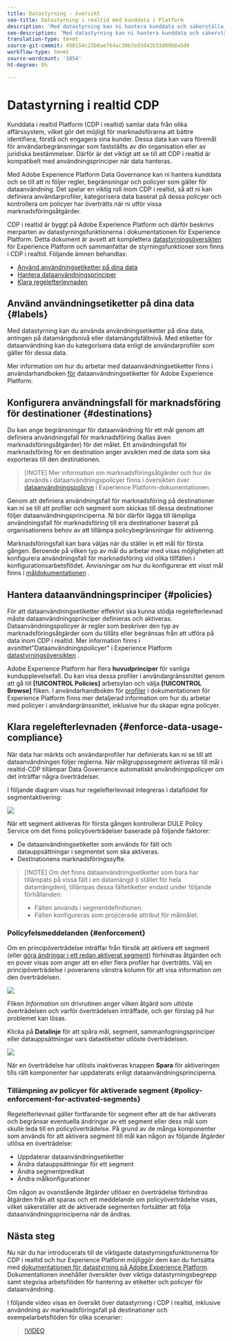 ```yaml
---
title: Datastyrning - översikt
seo-title: Datastyrning i realtid med kunddata i Platform
description: 'Med datastyrning kan ni hantera kunddata och säkerställa att ni följer regler, begränsningar och policyer som gäller för dataanvändning. '
seo-description: 'Med datastyrning kan ni hantera kunddata och säkerställa att ni följer regler, begränsningar och policyer som gäller för dataanvändning. '
translation-type: tm+mt
source-git-commit: 490154c23b0ae764ac30b7e93d42b33d09b8a5d6
workflow-type: tm+mt
source-wordcount: '1054'
ht-degree: 0%

---
```



# Datastyrning i realtid CDP

Kunddata i realtid Platform (CDP i realtid) samlar data från olika affärssystem, vilket gör det möjligt för marknadsförarna att bättre identifiera, förstå och engagera sina kunder. Dessa data kan vara föremål för användarbegränsningar som fastställts av din organisation eller av juridiska bestämmelser. Därför är det viktigt att se till att CDP i realtid är kompatibelt med användningsprinciper när data hanteras.

Med Adobe Experience Platform Data Governance kan ni hantera kunddata och se till att ni följer regler, begränsningar och policyer som gäller för dataanvändning. Det spelar en viktig roll inom CDP i realtid, så att ni kan definiera användarprofiler, kategorisera data baserat på dessa policyer och kontrollera om policyer har överträtts när ni utför vissa marknadsföringsåtgärder.

CDP i realtid är byggt på Adobe Experience Platform och därför beskrivs merparten av datastyrningsfunktionerna i dokumentationen för Experience Platform. Detta dokument är avsett att komplettera [datastyrningsöversikten](../../data-governance/home.md) för Experience Platform och sammanfattar de styrningsfunktioner som finns i CDP i realtid. Följande ämnen behandlas:

* [Använd användningsetiketter på dina data](#labels)
* [Hantera dataanvändningsprinciper](#policies)
* [Klara regelefterlevnaden](#enforce-data-usage-compliance)

## Använd användningsetiketter på dina data {#labels}

Med datastyrning kan du använda användningsetiketter på dina data, antingen på datamängdsnivå eller datamängdsfältnivå. Med etiketter för dataanvändning kan du kategorisera data enligt de användarprofiler som gäller för dessa data.

Mer information om hur du arbetar med dataanvändningsetiketter finns i användarhandboken [för](../../data-governance/labels/overview.md) dataanvändningsetiketter för Adobe Experience Platform.

## Konfigurera användningsfall för marknadsföring för destinationer {#destinations}

Du kan ange begränsningar för dataanvändning för ett mål genom att definiera användningsfall för marknadsföring (kallas även marknadsföringsåtgärder) för det målet. Ett användningsfall för marknadsföring för en destination anger avsikten med de data som ska exporteras till den destinationen.

>[!NOTE] Mer information om marknadsföringsåtgärder och hur de används i dataanvändningspolicyer finns i översikten över [dataanvändningspolicyn](../../data-governance/policies/overview.md) i Experience Platform-dokumentationen.

Genom att definiera användningsfall för marknadsföring på destinationer kan ni se till att profiler och segment som skickas till dessa destinationer följer dataanvändningsprinciperna. Ni bör därför lägga till lämpliga användningsfall för marknadsföring till era destinationer baserat på organisationens behov av att tillämpa policybegränsningar för aktivering.

Marknadsföringsfall kan bara väljas när du ställer in ett mål för första gången. Beroende på vilken typ av mål du arbetar med visas möjligheten att konfigurera användningsfall för marknadsföring vid olika tillfällen i konfigurationsarbetsflödet. Anvisningar om hur du konfigurerar ett visst mål finns i [måldokumentationen](../destinations/destinations-overview.md) .


## Hantera dataanvändningsprinciper {#policies}

För att dataanvändningsetiketter effektivt ska kunna stödja regelefterlevnad måste dataanvändningsprinciper definieras och aktiveras. Dataanvändningspolicyer är regler som beskriver den typ av marknadsföringsåtgärder som du tillåts eller begränsas från att utföra på data inom CDP i realtid. Mer information finns i avsnittet&quot;Dataanvändningspolicyer&quot; i Experience Platform [datastyrningsöversikten](../../data-governance/home.md) .

Adobe Experience Platform har flera **huvudprinciper** för vanliga kundupplevelsefall. Du kan visa dessa profiler i användargränssnittet genom att gå till **[!UICONTROL Policies]** arbetsytan och välja **[!UICONTROL Browse]** fliken. I användarhandboken för [profiler](../../data-governance/policies/user-guide.md) i dokumentationen för Experience Platform finns mer detaljerad information om hur du arbetar med policyer i användargränssnittet, inklusive hur du skapar egna policyer.

## Klara regelefterlevnaden {#enforce-data-usage-compliance}

När data har märkts och användarprofiler har definierats kan ni se till att dataanvändningen följer reglerna. När målgruppssegment aktiveras till mål i realtid-CDP tillämpar Data Governance automatiskt användningspolicyer om det inträffar några överträdelser.

I följande diagram visas hur regelefterlevnad integreras i dataflödet för segmentaktivering:

![](assets/enforcement-flow.png)

När ett segment aktiveras för första gången kontrollerar DULE Policy Service om det finns policyöverträdelser baserade på följande faktorer:

* De dataanvändningsetiketter som används för fält och datauppsättningar i segmentet som ska aktiveras.
* Destinationens marknadsföringssyfte.

>[!NOTE] Om det finns dataanvändningsetiketter som bara har tillämpats på vissa fält i en datamängd (i stället för hela datamängden), tillämpas dessa fältetiketter endast under följande förhållanden:
>* Fälten används i segmentdefinitionen.
>* Fälten konfigureras som projicerade attribut för målmålet.


### Policyfelsmeddelanden {#enforcement}

Om en principöverträdelse inträffar från försök att aktivera ett segment (eller [göra ändringar i ett redan aktiverat segment](#policy-enforcement-for-activated-segments)) förhindras åtgärden och en pover visas som anger att en eller flera profiler har överträtts. Välj en principöverträdelse i poverarens vänstra kolumn för att visa information om den överträdelsen.

![](assets/violation-popover.png)

Fliken *Information* om drivrutinen anger vilken åtgärd som utlöste överträdelsen och varför överträdelsen inträffade, och ger förslag på hur problemet kan lösas.

Klicka på **Datalinje** för att spåra mål, segment, sammanfogningsprinciper eller datauppsättningar vars dataetiketter utlöste överträdelsen.

![](assets/data-lineage.png)

När en överträdelse har utlösts inaktiveras knappen **Spara** för aktiveringen tills rätt komponenter har uppdaterats enligt dataanvändningsprinciperna.

### Tillämpning av policyer för aktiverade segment {#policy-enforcement-for-activated-segments}

Regelefterlevnad gäller fortfarande för segment efter att de har aktiverats och begränsar eventuella ändringar av ett segment eller dess mål som skulle leda till en policyöverträdelse. På grund av de många komponenter som används för att aktivera segment till mål kan någon av följande åtgärder utlösa en överträdelse:

* Uppdaterar dataanvändningsetiketter
* Ändra datauppsättningar för ett segment
* Ändra segmentpredikat
* Ändra målkonfigurationer

Om någon av ovanstående åtgärder utlöser en överträdelse förhindras åtgärden från att sparas och ett meddelande om policyöverträdelse visas, vilket säkerställer att de aktiverade segmenten fortsätter att följa dataanvändningsprinciperna när de ändras.

## Nästa steg

Nu när du har introducerats till de viktigaste datastyrningsfunktionerna för CDP i realtid och hur Experience Platform möjliggör dem kan du fortsätta med [dokumentationen för datastyrning på Adobe Experience Platform](../../data-governance/home.md). Dokumentationen innehåller översikter över viktiga datastyrningsbegrepp samt stegvisa arbetsflöden för hantering av etiketter och policyer för dataanvändning.

I följande video visas en översikt över datastyrning i CDP i realtid, inklusive användning av marknadsföringsfall på destinationer och exempelarbetsflöden för olika scenarier:

>[!VIDEO](https://video.tv.adobe.com/v/33631?quality=12&learn=on)